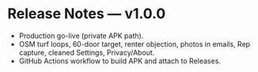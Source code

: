 # Release Notes — v1.0.0
- Production go-live (private APK path).
- OSM turf loops, 60-door target, renter objection, photos in emails, Rep capture, cleaned Settings, Privacy/About.
- GitHub Actions workflow to build APK and attach to Releases.
